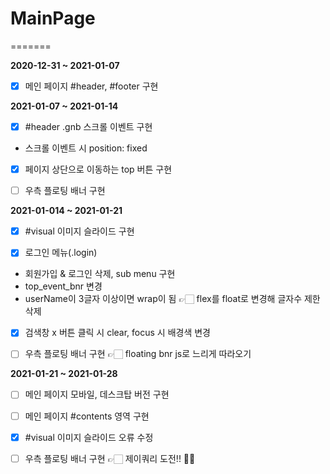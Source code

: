# MainPage

=======

**2020-12-31 ~ 2021-01-07**

- [x] 메인 페이지 #header, #footer 구현


**2021-01-07 ~ 2021-01-14**

- [x] #header .gnb 스크롤 이벤트 구현
- 스크롤 이벤트 시 position: fixed

- [x] 페이지 상단으로 이동하는 top 버튼 구현

- [ ] 우측 플로팅 배너 구현


**2021-01-014 ~ 2021-01-21**

- [x] #visual 이미지 슬라이드 구현

- [x] 로그인 메뉴(.login)
- 회원가입 & 로그인 삭제, sub menu 구현
- top_event_bnr 변경
- userName이 3글자 이상이면 wrap이 됨 👉🏻 flex를 float로 변경해 글자수 제한 삭제

- [x] 검색창 x 버튼 클릭 시 clear, focus 시 배경색 변경

- [ ] 우측 플로팅 배너 구현 👉🏻 floating bnr js로 느리게 따라오기


**2021-01-21 ~ 2021-01-28**

- [ ] 메인 페이지 모바일, 데스크탑 버전 구현

- [ ] 메인 페이지 #contents 영역 구현

- [x] #visual 이미지 슬라이드 오류 수정

- [ ] 우측 플로팅 배너 구현 👉🏻 제이쿼리 도전!! 💪🏻
